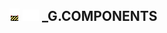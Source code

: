## ![unknown](../../.gitbook/assets/unknown.png) ![Base](../../.gitbook/assets/base.png) _G.COMPONENTS


